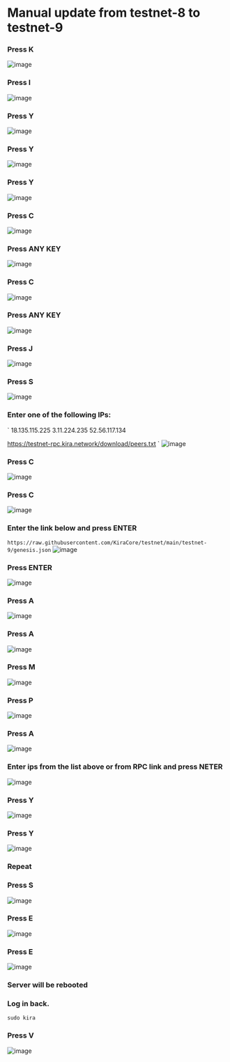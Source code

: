 # Manual update from testnet-8 to testnet-9

### Press K

![image](https://user-images.githubusercontent.com/70693118/148615124-05129d90-ffb8-45da-9ce8-535fd951723d.png)

### Press I

![image](https://user-images.githubusercontent.com/70693118/148615244-b0bf9dfa-6500-4bfa-b462-8ae4e53565a8.png)

### Press Y

![image](https://user-images.githubusercontent.com/70693118/148615318-2d9cb409-c911-4d86-8057-3d0565c8acb7.png)

### Press Y

![image](https://user-images.githubusercontent.com/70693118/148615368-6959ba1f-48cd-4bf4-a4a6-4cb42497b2ae.png)

### Press Y

![image](https://user-images.githubusercontent.com/70693118/148615442-5c75b06d-ff8e-4580-841f-a16ac4e32448.png)

### Press C

![image](https://user-images.githubusercontent.com/70693118/148615495-7b20900f-10e1-4de1-958d-f209965b63fc.png)

### Press ANY KEY

![image](https://user-images.githubusercontent.com/70693118/148615539-46046283-ff18-43e3-a4d4-b2bc4f8d8c74.png)

### Press C

![image](https://user-images.githubusercontent.com/70693118/148615621-3f6545a1-ca3a-4bf7-8952-c121276ca78b.png)

### Press ANY KEY

![image](https://user-images.githubusercontent.com/70693118/148615734-c402a68b-45be-4f53-86ee-5a36902170bd.png)

### Press J

![image](https://user-images.githubusercontent.com/70693118/148615866-45f45c6f-5150-4012-af55-d9b8c24a9f5b.png)

### Press S

![image](https://user-images.githubusercontent.com/70693118/148615964-317bc6c4-2f05-4538-9f6d-6819a3084fc3.png)

### Enter one of the following IPs:
`
18.135.115.225
3.11.224.235 
52.56.117.134

https://testnet-rpc.kira.network/download/peers.txt
`
![image](https://user-images.githubusercontent.com/70693118/148616510-7ec6e012-0a9b-4263-9619-1bc40756e2c3.png)

### Press C

![image](https://user-images.githubusercontent.com/70693118/148616566-21b4d3cf-c62c-4aee-9a5a-975b547cd03c.png)

### Press C

![image](https://user-images.githubusercontent.com/70693118/148616592-96a9b8df-d45f-4257-b293-36644592b049.png)

### Enter the link below and press ENTER
`
https://raw.githubusercontent.com/KiraCore/testnet/main/testnet-9/genesis.json
`
![image](https://user-images.githubusercontent.com/70693118/148616708-f31fa279-cb4b-40a2-ba8e-a1cc9c3c2f19.png)

### Press ENTER

![image](https://user-images.githubusercontent.com/70693118/148616754-c9ec39af-6a2d-4bdc-90fb-e7f4952cc5cc.png)

### Press A

![image](https://user-images.githubusercontent.com/70693118/148616843-567c8383-b227-4ea8-a84c-5e56f535a909.png)

### Press A

![image](https://user-images.githubusercontent.com/70693118/148616932-9bcd9704-f747-4378-ad2d-2f2588d0bdca.png)

### Press M

![image](https://user-images.githubusercontent.com/70693118/148617020-d98f0b77-d05c-4f96-8468-03b79396725b.png)

### Press P

![image](https://user-images.githubusercontent.com/70693118/148617081-30ad3734-6f2f-41bf-b7d2-11401aadc960.png)

### Press A

![image](https://user-images.githubusercontent.com/70693118/148617112-a28d632f-d6e1-4301-b7aa-9160dc29ab30.png)

### Enter ips from the list above or from RPC link and press NETER

![image](https://user-images.githubusercontent.com/70693118/148617253-2a47f5d8-7d2a-43c3-b975-b45ec85b232e.png)

### Press Y

![image](https://user-images.githubusercontent.com/70693118/148617306-64c15a15-67c8-41d5-aec5-1715839962af.png)

### Press Y

![image](https://user-images.githubusercontent.com/70693118/148617333-445a4695-7441-4901-a3c6-c5146d47d9a9.png)

### Repeat

### Press S

![image](https://user-images.githubusercontent.com/70693118/148617385-dadf8b80-5e86-47bb-b1ea-a9e372abb469.png)

### Press E

![image](https://user-images.githubusercontent.com/70693118/148617437-79fa86da-ca04-42b3-afe0-63187c4e2f9a.png)

### Press E

![image](https://user-images.githubusercontent.com/70693118/148617487-4a3de3fa-0966-4f0b-b36a-e1fcfb09fddb.png)

### Server will be rebooted
### Log in back.
`
sudo kira
`
### Press V

![image](https://user-images.githubusercontent.com/70693118/148617729-d7f69bc8-3351-4bf7-a9ea-831a57f676f0.png)




















